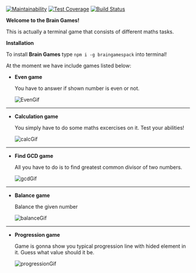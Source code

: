 [![Maintainability](https://api.codeclimate.com/v1/badges/48280bc927f8aae4422c/maintainability)](https://codeclimate.com/github/yoscro/project-lvl1-s316/maintainability) [![Test Coverage](https://api.codeclimate.com/v1/badges/48280bc927f8aae4422c/test_coverage)](https://codeclimate.com/github/yoscro/project-lvl1-s316/test_coverage) [![Build Status](https://travis-ci.org/yoscro/project-lvl1-s316.svg?branch=master)](https://travis-ci.org/yoscro/project-lvl1-s316)

**Welcome to the Brain Games!**

This is actually a terminal game that consists of different maths tasks. 

**Installation**

To install **Brain Games** type ```npm i -g braingamespack``` into terminal!

At the moment we have include games listed below:

- **Even game**

  You have to answer if shown number is even or not.

  ![EvenGif](https://github.com/yoscro/project-lvl1-s316/blob/master/gifs/even.gif)

---

- **Calculation game**

  You simply have to do some maths excercises on it. Test your abilities!
  
  ![calcGif](https://github.com/yoscro/project-lvl1-s316/blob/master/gifs/calc.gif)

---

- **Find GCD game**

  All you have to do is to find greatest common divisor of two numbers.
  
  ![gcdGif](https://github.com/yoscro/project-lvl1-s316/blob/master/gifs/gcd.gif)
  
---

- **Balance game**

  Balance the given number
  
  ![balanceGif](https://github.com/yoscro/project-lvl1-s316/blob/master/gifs/balance.gif)
  
---

- **Progression game**

  Game is gonna show you typical progression line with hided element in it. Guess what value should it be.
  
  
  ![progressionGif](https://github.com/yoscro/project-lvl1-s316/blob/master/gifs/progression.gif)
  

